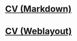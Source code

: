 # [CV (Markdown)](https://vladdlevshuk.github.io/rsschool-cv/cv)
# [CV (Weblayout)](https://vladdlevshuk.github.io/rsschool-cv/)
